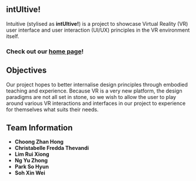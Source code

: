 ## intUItive!
Intuitive (stylised as **intUItive!**) is a project to showcase Virtual Reality (VR) user interface and user interaction (UI/UX) principles in the VR environment itself.

### Check out our [home page](https://cs4240-group5.github.io/intuitive/)!

## Objectives
Our project hopes to better internalise design principles through embodied teaching and experience.
Because VR is a very new platform, the design paradigms are not all set in stone, so we wish to allow the user to play around various VR interactions and interfaces in our project to experience for themselves what suits their needs.

## Team Information
- **Choong Zhan Hong**
- **Christabelle Fredda Thevandi**
- **Lim Rui Xiong**
- **Ng Yu Zhong**
- **Park So Hyun**
- **Soh Xin Wei**
